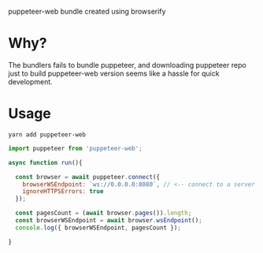 puppeteer-web bundle created using browserify

# Why?
The bundlers fails to bundle puppeteer, and downloading puppeteer repo just to build puppeteer-web version seems like a hassle for quick development.

# Usage
```
yarn add puppeteer-web
```

```js
import puppeteer from 'puppeteer-web';

async function run(){

  const browser = await puppeteer.connect({
    browserWSEndpoint: `ws://0.0.0.0:8080`, // <-- connect to a server running somewhere
    ignoreHTTPSErrors: true
  });

  const pagesCount = (await browser.pages()).length;
  const browserWSEndpoint = await browser.wsEndpoint();
  console.log({ browserWSEndpoint, pagesCount });

}
```